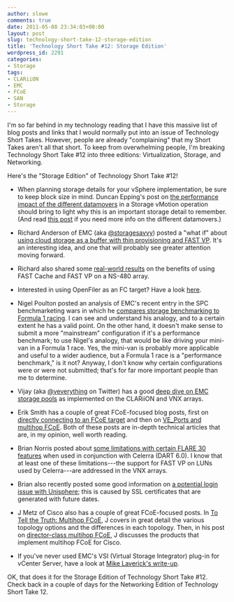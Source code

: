 ```yaml
---
author: slowe
comments: true
date: 2011-05-08 23:34:03+00:00
layout: post
slug: technology-short-take-12-storage-edition
title: 'Technology Short Take #12: Storage Edition'
wordpress_id: 2291
categories:
- Storage
tags:
- CLARiiON
- EMC
- FCoE
- SAN
- Storage
---
```


I'm so far behind in my technology reading that I have this massive list of blog posts and links that I would normally put into an issue of Technology Short Takes. However, people are already "complaining" that my Short Takes aren't all that short. To keep from overwhelming people, I'm breaking Technology Short Take #12 into three editions: Virtualization, Storage, and Networking.

Here's the "Storage Edition" of Technology Short Take #12!

* When planning storage details for your vSphere implementation, be sure to keep block size in mind. Duncan Epping's post on [the  performance impact of the different datamovers](http://www.yellow-bricks.com/2011/02/24/storage-vmotion-performance-difference/) in a Storage vMotion operation should bring to light why this is an important storage detail to remember. (And read [this post](http://www.yellow-bricks.com/2011/02/18/blocksize-impact/) if you need more info on the different datamovers.)

* Richard Anderson of EMC (aka [@storagesavvy](http://twitter.com/storagesavvy)) posted a  "what if" about [using cloud storage as a buffer with thin provisioning and FAST VP](http://storagesavvy.com/2011/02/24/auto-tiering-cloud-storage-and-risk-free-thin-pools/). It's an interesting idea, and one that will probably see greater attention moving forward.

* Richard also shared some [real-world results](http://storagesavvy.com/2011/03/26/real-world-emc-fastvp-and-fastcache-results/) on the benefits of using FAST Cache and FAST VP on a NS-480 array.

* Interested in using OpenFiler as an FC target? Have a look [here](http://brianshowto.com/?p=38).

* Nigel Poulton posted an analysis of EMC's recent entry in the SPC benchmarketing wars in which he [compares storage benchmarking to Formula 1 racing](http://blog.nigelpoulton.com/storage-benchmarking-and-formula-1/). I can see and understand his analogy, and to a certain extent he has a valid point. On the other hand, it doesn't make sense to submit a more "mainstream" configuration if it's a performance benchmark; to use Nigel's analogy, that would be like driving your mini-van in a Formula 1 race. Yes, the mini-van is probably more applicable and useful to a wider audience, but a Formula 1 race is a "performance benchmark," is it not? Anyway, I don't know why certain configurations were or were not submitted; that's for far more important people than me to determine.

* Vijay (aka [@veverything](http://twitter.com/veverything) on Twitter) has a good [deep dive on EMC storage pools](http://virtualeverything.wordpress.com/2011/03/05/emc-storage-pool-deep-dive-design-considerations-caveats/) as implemented on the CLARiiON and VNX arrays.

* Erik Smith has a couple of great FCoE-focused blog posts, first on [directly connecting to an FCoE target](http://brasstacksblog.typepad.com/brass-tacks/2011/03/pt2pt-and-vn2vn-directly-connecting-an-fcoe-initiator-to-an-fcoe-target-part-1-overview.html) and then on [VE_Ports and multihop FCoE](http://brasstacksblog.typepad.com/brass-tacks/2011/03/fcoe-multihop-and-ve_ports.html). Both of these posts are in-depth technical articles that are, in my opinion, well worth reading.

* Brian Norris posted about [some limitations with certain FLARE 30 features](http://goingvirtual.wordpress.com/2011/02/17/celerra-dart-6-0-x-with-clariion-flare-30-gotcha/) when used in conjunction with Celerra (DART 6.0). I know that at least one of these limitations---the support for FAST VP on LUNs used by Celerra---are addressed in the VNX arrays.

* Brian also recently posted some good information on [a potential login issue with Unisphere](http://goingvirtual.wordpress.com/2011/02/28/celerra-and-clariion-login-gotcha-with-unisphere/); this is caused by SSL certificates that are generated with future dates.

* J Metz of Cisco also has a couple of great FCoE-focused posts. In [To Tell the Truth: Multihop FCoE](http://blogs.cisco.com/datacenter/to-tell-the-truth-multihop-fcoe/), J covers in great detail the various topology options and the differences in each topology. Then, in his post on [director-class multihop FCoE](http://blogs.cisco.com/datacenter/announcing-true-director-class-multihop-fcoe/), J discusses the products that implement multihop FCoE for Cisco.

* If you've never used EMC's VSI (Virtual Storage Integrator) plug-in for vCenter Server, have a look at [Mike Laverick's write-up](http://www.rtfm-ed.co.uk/2011/03/01/using-the-emc-vsi-plug-in/).

OK, that does it for the Storage Edition of Technology Short Take #12. Check back in a couple of days for the Networking Edition of Technology Short Take 12.
